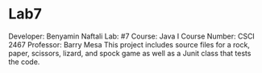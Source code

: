# Lab7
Developer: Benyamin Naftali
Lab: #7
Course: Java I
Course Number: CSCI 2467
Professor: Barry Mesa
This project includes source files for a rock, paper, scissors, lizard, and spock game as well as a Junit class that tests the code.
